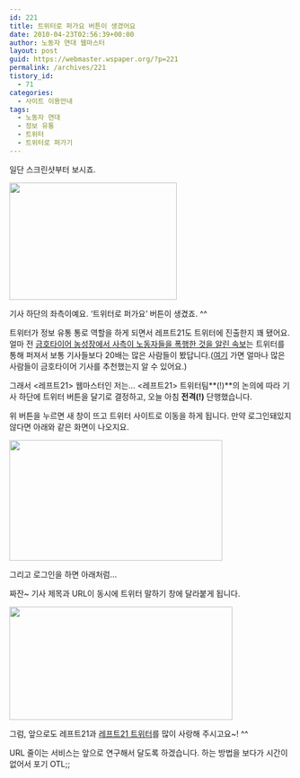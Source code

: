 ```yaml
---
id: 221
title: 트위터로 퍼가요 버튼이 생겼어요
date: 2010-04-23T02:56:39+00:00
author: 노동자 연대 웹마스터
layout: post
guid: https://webmaster.wspaper.org/?p=221
permalink: /archives/221
tistory_id:
  - 71
categories:
  - 사이트 이용안내
tags:
  - 노동자 연대
  - 정보 유통
  - 트위터
  - 트위터로 퍼가기
---
```

일단 스크린샷부터 보시죠.

<img src="https://webmaster.wspaper.org/wp-content/uploads/1/cfile27.uf.140293564D08474C40A271.png" class="aligncenter" width="298" height="209" alt="" />

기사 하단의 좌측이예요. ‘트위터로 퍼가요’ 버튼이 생겼죠. ^^

트위터가 정보 유통 통로 역할을 하게 되면서 레프트21도 트위터에 진출한지 꽤 됐어요. 얼마 전 <a target="_blank" href="http://wspaper.org/article/8005">금호타이어 농성장에서 사측이 노동자들을 폭행한 것을 알린 속보</a>는 트위터를 통해 퍼져서 보통 기사들보다 20배는 많은 사람들이 봤답니다.(<a target="_blank" href="http://www.ubervu.com/conversations/www.left21.com/article/8005?show=all">여기</a> 가면 얼마나 많은 사람들이 금호타이어 기사를 추천했는지 알 수 있어요.)

그래서 <레프트21> 웹마스터인 저는&#8230; <레프트21> 트위터팀**(!)**의 논의에 따라 기사 하단에 트위터 버튼을 달기로 결정하고, 오늘 아침 <span style="font-weight: bold;">전격(!)</span> 단행했습니다.

위 버튼을 누르면 새 창이 뜨고 트위터 사이트로 이동을 하게 됩니다. 만약 로그인돼있지 않다면 아래와 같은 화면이 나오지요.

<img src="https://webmaster.wspaper.org/wp-content/uploads/1/cfile1.uf.1828B64E4D08474C04C086.png" class="aligncenter" width="379" height="215" alt="" />

그리고 로그인을 하면 아래처럼&#8230;

짜잔~ 기사 제목과 URL이 동시에 트위터 말하기 창에 달라붙게 됩니다.

<img src="https://webmaster.wspaper.org/wp-content/uploads/1/cfile24.uf.185E1D4B4D08474C13FC58.png" class="aligncenter" width="397" height="202" alt="" />

그럼, 앞으로도 레프트21과 <a target="_blank" href="http://twitter.com/left21twit">레프트21 트위터</a>를 많이 사랑해 주시고요~! ^^

URL 줄이는 서비스는 앞으로 연구해서 달도록 하겠습니다. 하는 방법을 보다가 시간이 없어서 포기 OTL;;